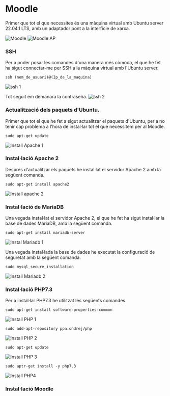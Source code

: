 # Moodle

Primer que tot el que necessites és una màquina virtual amb Ubuntu server 22.04.1 LTS, amb un adaptador pont a la interfície de xarxa.

![Moodle ](https://user-images.githubusercontent.com/114162326/206173667-4177f795-a197-43b5-bc8b-8b7a2e05b02e.png)
![Moodle AP](https://user-images.githubusercontent.com/114162326/206173683-1abf05ea-677e-4696-8b0e-ad067003cb16.png)

### SSH

Per a poder posar les comandes d'una manera més còmoda, el que he fet ha sigut connectar-me per SSH a la màquina virtual amb l'Ubuntu server.

```
ssh (nom_de_usuari)@(Ip_de_la_maquina)
```
![ssh 1](https://user-images.githubusercontent.com/114162326/206188967-fe294b30-9aaa-48d5-817b-ca216dcab6ec.png)

Tot seguit em demanara la contraseña.
![ssh 2](https://user-images.githubusercontent.com/114162326/206189565-8a8a1ba9-233b-4751-ac94-adee0f833205.png)

### Actualització dels paquets d'Ubuntu.

Primer que tot el que he fet a sigut actualitzar el paquets d'Ubuntu, per a no tenir cap problema a l'hora de instal·lar tot el que necessitem per al Moodle.

```
sudo apt-get update
```
![Install Apache 1](https://user-images.githubusercontent.com/114162326/206176671-352e0ae1-800c-4780-9942-cbac741730f9.png)

### Instal·lació Apache 2

Després d'actualitzar els paquets he instal·lat el servidor Apache 2 amb la següent comanda.

```
sudo apt-get install apache2
```
![Install apache 2](https://user-images.githubusercontent.com/114162326/206177895-39b2bdea-d2ca-41ff-a02b-0800cbc51b9d.png)

### Instal·lació de MariaDB

Una vegada instal·lat el servidor Apache 2, el que he fet ha sigut instal·lar la base de dades MariaDB, amb la següent comanda.

```
sudo apt-get install mariadb-server
```
![Instal Mariadb 1](https://user-images.githubusercontent.com/114162326/206178703-6ff0ffcb-bd39-4ec1-afbf-3fc72ff0a888.png)

Una vegada instal·lada la base de dades he executat la configuració de seguretat amb la següent comanda.

```
sudo mysql_secure_installation
```
![Install Mariadb 2](https://user-images.githubusercontent.com/114162326/206179117-80b01099-4cdc-4edb-9772-26ef55f71706.png)

### Instal·lació PHP7.3

Per a instal·lar PHP7.3 he utilitzat les següents comandes.

```
sudo apt-get install software-properties-common
```
![Install PHP 1](https://user-images.githubusercontent.com/114162326/206179818-155a796a-af83-400b-9e9a-4f353f36e2af.png)

```
sudo add-apt-repository ppa:ondrej/php
```
![Install PHP 2](https://user-images.githubusercontent.com/114162326/206180643-55258b40-4a46-4139-8f9f-86c25b7dc58a.png)

```
sudo apt-get update
```
![Install PHP 3](https://user-images.githubusercontent.com/114162326/206181151-8bdeeb80-84ba-40b1-bc67-9ff2475cf6a6.png)

```
sudo aptr-get install -y php7.3
```
![Install PHP4](https://user-images.githubusercontent.com/114162326/206181273-ac60b748-8dd9-48f1-8c57-ab83d4037e9d.png)

### Instal·lació Moodle


